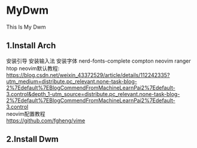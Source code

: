 # MyDwm
This Is My Dwm
## 1.Install Arch
安装引导
安装输入法
安装字体 nerd-fonts-complete
compton neovim ranger htop
neovim默认教程:<br>
https://blog.csdn.net/weixin_43372529/article/details/112242335?utm_medium=distribute.pc_relevant.none-task-blog-2%7Edefault%7EBlogCommendFromMachineLearnPai2%7Edefault-3.control&depth_1-utm_source=distribute.pc_relevant.none-task-blog-2%7Edefault%7EBlogCommendFromMachineLearnPai2%7Edefault-3.control<br>
neovim配置教程<br>
https://github.com/fgheng/vime
## 2.Install Dwm

